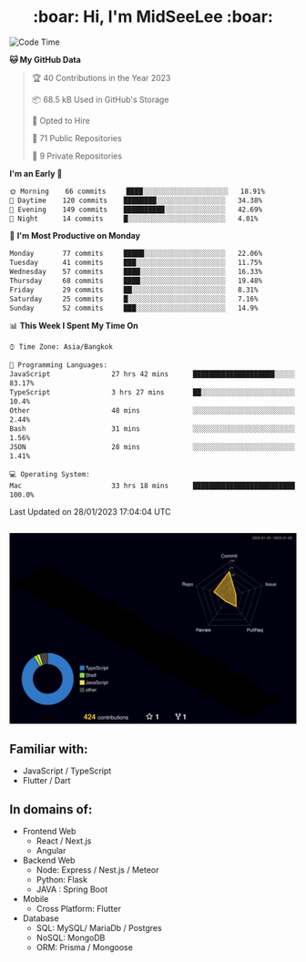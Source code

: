 <h1 align="center"> :boar: Hi, I'm MidSeeLee :boar:</h1>
 
<!--START_SECTION:waka-->
![Code Time](http://img.shields.io/badge/Code%20Time-188%20hrs%2055%20mins-blue)

**🐱 My GitHub Data** 

> 🏆 40 Contributions in the Year 2023
 > 
> 📦 68.5 kB Used in GitHub's Storage 
 > 
> 💼 Opted to Hire
 > 
> 📜 71 Public Repositories 
 > 
> 🔑 9 Private Repositories  
 > 
**I'm an Early 🐤** 

```text
🌞 Morning    66 commits     ████░░░░░░░░░░░░░░░░░░░░░   18.91% 
🌆 Daytime    120 commits    ████████░░░░░░░░░░░░░░░░░   34.38% 
🌃 Evening    149 commits    ██████████░░░░░░░░░░░░░░░   42.69% 
🌙 Night      14 commits     █░░░░░░░░░░░░░░░░░░░░░░░░   4.01%

```
📅 **I'm Most Productive on Monday** 

```text
Monday       77 commits     █████░░░░░░░░░░░░░░░░░░░░   22.06% 
Tuesday      41 commits     ███░░░░░░░░░░░░░░░░░░░░░░   11.75% 
Wednesday    57 commits     ████░░░░░░░░░░░░░░░░░░░░░   16.33% 
Thursday     68 commits     ████░░░░░░░░░░░░░░░░░░░░░   19.48% 
Friday       29 commits     ██░░░░░░░░░░░░░░░░░░░░░░░   8.31% 
Saturday     25 commits     █░░░░░░░░░░░░░░░░░░░░░░░░   7.16% 
Sunday       52 commits     ███░░░░░░░░░░░░░░░░░░░░░░   14.9%

```


📊 **This Week I Spent My Time On** 

```text
⌚︎ Time Zone: Asia/Bangkok

💬 Programming Languages: 
JavaScript               27 hrs 42 mins      ████████████████████░░░░░   83.17% 
TypeScript               3 hrs 27 mins       ██░░░░░░░░░░░░░░░░░░░░░░░   10.4% 
Other                    48 mins             ░░░░░░░░░░░░░░░░░░░░░░░░░   2.44% 
Bash                     31 mins             ░░░░░░░░░░░░░░░░░░░░░░░░░   1.56% 
JSON                     28 mins             ░░░░░░░░░░░░░░░░░░░░░░░░░   1.41%

💻 Operating System: 
Mac                      33 hrs 18 mins      █████████████████████████   100.0%

```


 Last Updated on 28/01/2023 17:04:04 UTC
<!--END_SECTION:waka-->

##

![](./profile-3d-contrib/profile-night-rainbow.svg)

## Familiar with:
- JavaScript / TypeScript
- Flutter / Dart

## In domains of:
- Frontend Web
  - React / Next.js
  - Angular
- Backend Web
  - Node: Express / Nest.js / Meteor
  - Python: Flask
  - JAVA : Spring Boot
- Mobile
  - Cross Platform: Flutter
- Database
  - SQL: MySQL/ MariaDb / Postgres
  - NoSQL: MongoDB
  - ORM: Prisma / Mongoose
